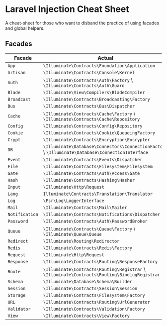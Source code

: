 # Laravel Injection Cheat Sheet
A cheat-sheet for those who want to disband the practice of using facades and global helpers.

## Facades
|Facade   |Actual   |
|---|---|
|`App`   |`\Illuminate\Contracts\Foundation\Application`   |
|`Artisan`   |`\Illuminate\Contracts\Console\Kernel`   |
|`Auth`   |`\Illuminate\Contracts\Auth\Factory` \ `\Illuminate\Contracts\Auth\Guard`   |
|`Blade`   |`\Illuminate\View\Compilers\BladeCompiler`   |
|`Broadcast`   |`\Illuminate\Contracts\Broadcasting\Factory`   |
|`Bus`   |`\Illuminate\Contracts\Bus\Dispatcher`   |
|`Cache`   |`\Illuminate\Contracts\Cache\Factory` \ `\Illuminate\Contracts\Cache\Repository`   |
|`Config`   |`\Illuminate\Contracts\Config\Repository`   |
|`Cookie`   |`\Illuminate\Contracts\Cookie\QueueingFactory`   |
|`Crypt`   |`\Illuminate\Contracts\Encryption\Encrypter`   |
|`DB`   |`\Illuminate\Database\Connectors\ConnectionFactory` \ `\Illuminate\Database\ConnectionInterface`   |
|`Event`   |`\Illuminate\Contracts\Events\Dispatcher`   |
|`File`   |`\Illuminate\Contracts\Filesystem\Filesystem`   |
|`Gate`   |`\Illuminate\Contracts\Auth\Access\Gate`   |
|`Hash`   |`\Illuminate\Contracts\Hashing\Hasher`   |
|`Input`   |`\Illuminate\Http\Request`   |
|`Lang`   |`Illuminate\Contracts\Translation\Translator`   |
|`Log`   |`\Psr\Log\LoggerInterface`   |
|`Mail`   |`\Illuminate\Contracts\Mail\Mailer`   |
|`Notification`   |`\Illuminate\Contracts\Notifications\Dispatcher`   |
|`Password`   |`\Illuminate\Contracts\Auth\PasswordBroker`   |
|`Queue`   |`\Illuminate\Contracts\Queue\Factory` \ `\Illuminate\Queue\Queue`   |
|`Redirect`   |`\Illuminate\Routing\Redirector`   |
|`Redis`   |`\Illuminate\Contracts\Redis\Factory`   |
|`Request`   |`\Illuminate\Http\Request`   |
|`Response`   |`\Illuminate\Contracts\Routing\ResponseFactory`   |
|`Route`   |`\Illuminate\Contracts\Routing\Registrar` \ `\Illuminate\Contracts\Routing\BindingRegistrar`   |
|`Schema`   |`\Illuminate\Database\Schema\Builder`   |
|`Session`   |`\Illuminate\Contracts\Session\Session`   |
|`Storage`   |`\Illuminate\Contracts\Filesystem\Factory`   |
|`URL`   |`\Illuminate\Contracts\Routing\UrlGenerator`   |
|`Validator`   |`\Illuminate\Contracts\Validation\Factory`   |
|`View`   |`\Illuminate\Contracts\View\Factory`   |
